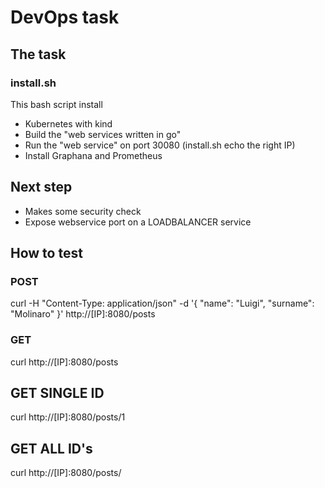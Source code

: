 # DevOps task

## The task

### install.sh

This bash script install 
* Kubernetes with kind
* Build the "web services written in go"
* Run the "web service" on port 30080 (install.sh echo the right IP)
* Install Graphana and Prometheus

## Next step 

* Makes some security check
* Expose webservice port on a LOADBALANCER service

## How to test 

### POST
curl -H "Content-Type: application/json" -d '{
        "name": "Luigi",
       "surname": "Molinaro"
       }' http://[IP]:8080/posts

### GET
curl http://[IP]:8080/posts 

## GET SINGLE ID
curl http://[IP]:8080/posts/1

## GET ALL ID's
curl http://[IP]:8080/posts/ 
